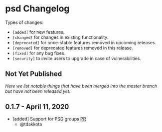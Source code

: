 # psd Changelog

Types of changes:

- `[added]` for new features.
- `[changed]` for changes in existing functionality.
- `[deprecated]` for once-stable features removed in upcoming releases.
- `[removed]` for deprecated features removed in this release.
- `[fixed]` for any bug fixes.
- `[security]` to invite users to upgrade in case of vulnerabilities.

## Not Yet Published

_Here we list notable things that have been merged into the master branch but have not been released yet._


## 0.1.7 - April 11, 2020

- [added] Support for PSD groups [PR][13]
  - @tdakkota

[13]: https://github.com/chinedufn/psd/pull/13
